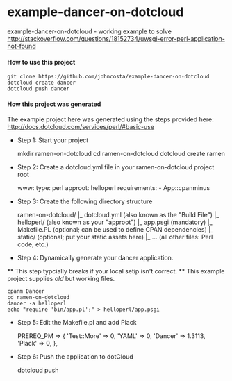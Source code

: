 example-dancer-on-dotcloud
==========================

example-dancer-on-dotcloud - working example to solve http://stackoverflow.com/questions/18152734/uwsgi-error-perl-application-not-found


#### How to use this project

    git clone https://github.com/johncosta/example-dancer-on-dotcloud
    dotcloud create dancer
    dotcloud push dancer


#### How this project was generated
The example project here was generated using the steps provided 
here: http://docs.dotcloud.com/services/perl/#basic-use

* Step 1:  Start your project


    mkdir ramen-on-dotcloud
    cd ramen-on-dotcloud
    dotcloud create ramen
    
* Step 2: Create a dotcloud.yml file in your ramen-on-dotcloud project root


    www:
      type: perl
      approot: helloperl
      requirements:
        - App::cpanminus
        
* Step 3: Create the following directory structure


    ramen-on-dotcloud/
    |_ dotcloud.yml   (also known as the "Build File")
    |_ helloperl/     (also known as your "approot")
       |_ app.psgi    (mandatory)
       |_ Makefile.PL (optional; can be used to define CPAN dependencies)
       |_ static/     (optional; put your static assets here)
       |_ ...         (all other files: Perl code, etc.)
       
       
* Step 4: Dynamically generate your dancer application.  

** This step typcially breaks if your local setip isn't correct. ** This example project 
supplies *old* but working files.

    
    cpanm Dancer
    cd ramen-on-dotcloud
    dancer -a helloperl
    echo "require 'bin/app.pl';" > helloperl/app.psgi
    

* Step 5: Edit the Makefile.pl and add Plack


    PREREQ_PM => {
      'Test::More' => 0,
      'YAML'       => 0,
      'Dancer'     => 1.3113,
      'Plack'      => 0,
    },

* Step 6: Push the application to dotCloud


    dotcloud push
    
    


